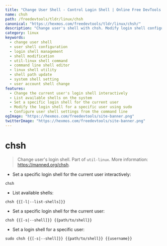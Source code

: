```yaml
---
title: "Change User Shell - Control Login Shell | Online Free DevTools by Hexmos"
name: chsh
path: /freedevtools/tldr/linux/chsh
canonical: "https://hexmos.com/freedevtools/tldr/linux/chsh/"
description: "Change user's shell with chsh. Modify login shell configurations securely and easily. Free online tool, no registration required."
category: linux
keywords:
  - change user shell
  - user shell configuration
  - login shell management
  - shell modification
  - util-linux shell command
  - command line shell editor
  - linux shell utility
  - shell path update
  - system shell setting
  - user account shell change
features:
  - Change the current user's login shell interactively
  - List available shells on the system
  - Set a specific login shell for the current user
  - Modify the login shell for a specific user using sudo
  - Configure user shell settings from the command line
ogImage: "https://hexmos.com/freedevtools/site-banner.png"
twitterImage: "https://hexmos.com/freedevtools/site-banner.png"
---
```


# chsh

> Change user's login shell.
> Part of `util-linux`.
> More information: <https://manned.org/chsh>.

- Set a specific login shell for the current user interactively:

`chsh`

- List available shells:

`chsh {{[-l|--list-shells]}}`

- Set a specific login shell for the current user:

`chsh {{[-s|--shell]}} {{path/to/shell}}`

- Set a login shell for a specific user:

`sudo chsh {{[-s|--shell]}} {{path/to/shell}} {{username}}`
